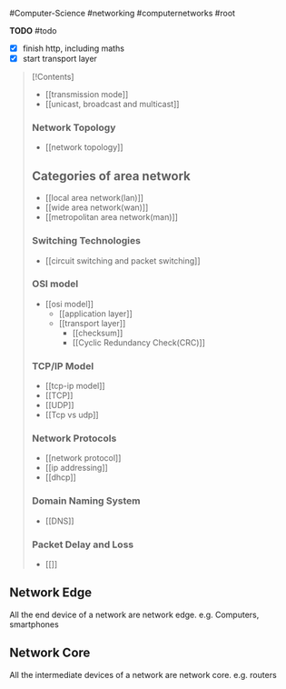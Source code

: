 #Computer-Science #networking #computernetworks #root 

**TODO** #todo 
- [x] finish http, including maths
- [x] start transport layer

>[!Contents]
>- [[transmission mode]]
>- [[unicast, broadcast and multicast]]
>### Network Topology
>- [[network topology]]
> ## Categories of area network
>- [[local area network(lan)]]
>- [[wide area network(wan)]]
>- [[metropolitan area network(man)]]
>### Switching Technologies
>- [[circuit switching and packet switching]]
>### OSI model
>- [[osi model]]
>	- [[application layer]]
>	- [[transport layer]]
>		- [[checksum]]
>		- [[Cyclic Redundancy Check(CRC)]]
>### TCP/IP Model
>- [[tcp-ip model]] 
>- [[TCP]]
>- [[UDP]]
>- [[Tcp vs udp]]
>### Network Protocols 
>- [[network protocol]]
>- [[ip addressing]]
>- [[dhcp]]
>### Domain Naming System
>- [[DNS]]
>### Packet Delay and Loss
>- [[]]
>

## Network Edge
All the end device of a network are network edge. e.g. Computers, smartphones
## Network Core
All the intermediate devices of a network are network core. e.g. routers

